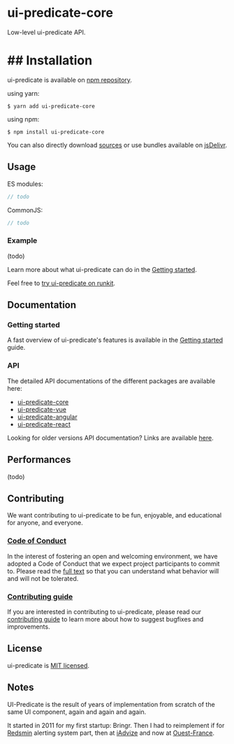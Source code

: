 # ui-predicate-core

Low-level ui-predicate API.

# ## Installation

ui-predicate is available on [npm repository](https://www.npmjs.com/package/ui-predicate-core).

using yarn:

```shell
$ yarn add ui-predicate-core
```

using npm:

```shell
$ npm install ui-predicate-core
```

You can also directly download [sources](https://github.com/fgribreau/ui-predicate/releases) or use bundles available on [jsDelivr](https://www.jsdelivr.com/package/npm/ui-predicate).

## Usage

ES modules:

```js
// todo
```

CommonJS:  

```js
// todo
```

### Example

(todo)

Learn more about what ui-predicate can do in the [Getting started](https://github.com/fgribreau/ui-predicate/blob/master/docs/GETTING_STARTED.md).

Feel free to [try ui-predicate on runkit](https://npm.runkit.com/ui-predicate).

## Documentation

### Getting started

A fast overview of ui-predicate's features is available in the [Getting started](https://github.com/fgribreau/ui-predicate/blob/master/docs/GETTING_STARTED.md) guide.

### API

The detailed API documentations of the different packages are available here:
- [ui-predicate-core](https://fgribreau.github.io/ui-predicate/api/ui-predicate-core)
- [ui-predicate-vue](https://fgribreau.github.io/ui-predicate/api/ui-predicate-vue/)
- [ui-predicate-angular](https://fgribreau.github.io/ui-predicate/api/ui-predicate-angular/)
- [ui-predicate-react](https://fgribreau.github.io/ui-predicate/api/ui-predicate-react/)

Looking for older versions API documentation? Links are available [here](https://github.com/fgribreau/ui-predicate/blob/master/docs/README.md).

<!-- ### Migrating from 0.x versions

If you were using a version of ui-predicate previous to 1.0, check out the [migrating guide](docs/MIGRATING_TO_1_0.md). -->

## Performances

(todo)

## Contributing

We want contributing to ui-predicate to be fun, enjoyable, and educational for anyone, and everyone.

### [Code of Conduct](https://github.com/fgribreau/ui-predicate/blob/master/.github/CODE_OF_CONDUCT.md)

In the interest of fostering an open and welcoming environment, we have adopted a Code of Conduct that we expect project participants to commit to. Please read the [full text](https://github.com/fgribreau/ui-predicate/blob/master/.github/CODE_OF_CONDUCT.md) so that you can understand what behavior will and will not be tolerated.

### [Contributing guide](https://github.com/fgribreau/ui-predicate/blob/master/.github/CONTRIBUTING.md)

If you are interested in contributing to ui-predicate, please read our [contributing guide](https://github.com/fgribreau/ui-predicate/blob/master/.github/CONTRIBUTING.md) to learn more about how to suggest bugfixes and improvements.

## License

ui-predicate is [MIT licensed](https://github.com/fgribreau/ui-predicate/blob/master/LICENSE.md).

## Notes

UI-Predicate is the result of years of implementation from scratch of the same UI component, again and again and again.

It started in 2011 for my first startup: Bringr. Then I had to reimplement if for [Redsmin](https://redsmin.com) alerting system part, then at [iAdvize](https://www.iadvize.com) and now at [Ouest-France](https://ouest-france.fr).
